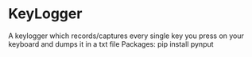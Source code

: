 # KeyLogger
A keylogger which records/captures every single key you press on your keyboard and dumps it in a txt file
Packages:
pip install pynput
